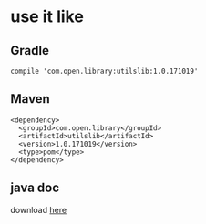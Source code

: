 # use it like

## Gradle

    compile 'com.open.library:utilslib:1.0.171019'

## Maven

    <dependency>
      <groupId>com.open.library</groupId>
      <artifactId>utilslib</artifactId>
      <version>1.0.171019</version>
      <type>pom</type>
    </dependency>

## java doc

download [here](https://github.com/vivianking6855/android-library/tree/master/AndroidLib/doc)